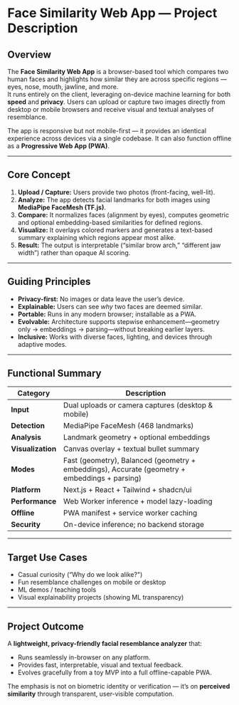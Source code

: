 # Face Similarity Web App — Project Description

## Overview
The **Face Similarity Web App** is a browser-based tool which compares two human faces and highlights how similar they are across specific regions — eyes, nose, mouth, jawline, and more.  
It runs entirely on the client, leveraging on-device machine learning for both **speed** and **privacy**. Users can upload or capture two images directly from desktop or mobile browsers and receive visual and textual analyses of resemblance.

The app is responsive but not mobile-first — it provides an identical experience across devices via a single codebase. It can also function offline as a **Progressive Web App (PWA)**.

---

## Core Concept
1. **Upload / Capture:** Users provide two photos (front-facing, well-lit).
2. **Analyze:** The app detects facial landmarks for both images using **MediaPipe FaceMesh (TF.js)**.
3. **Compare:** It normalizes faces (alignment by eyes), computes geometric and optional embedding-based similarities for defined regions.
4. **Visualize:** It overlays colored markers and generates a text-based summary explaining which regions appear most alike.
5. **Result:** The output is interpretable (“similar brow arch,” “different jaw width”) rather than opaque AI scoring.

---

## Guiding Principles
- **Privacy-first:** No images or data leave the user’s device.
- **Explainable:** Users can see *why* two faces are deemed similar.
- **Portable:** Runs in any modern browser; installable as a PWA.
- **Evolvable:** Architecture supports stepwise enhancement—geometry only → embeddings → parsing—without breaking earlier layers.
- **Inclusive:** Works with diverse faces, lighting, and devices through adaptive modes.

---

## Functional Summary
| Category | Description |
|-----------|--------------|
| **Input** | Dual uploads or camera captures (desktop & mobile) |
| **Detection** | MediaPipe FaceMesh (468 landmarks) |
| **Analysis** | Landmark geometry + optional embeddings |
| **Visualization** | Canvas overlay + textual bullet summary |
| **Modes** | Fast (geometry), Balanced (geometry + embeddings), Accurate (geometry + embeddings + parsing) |
| **Platform** | Next.js + React + Tailwind + shadcn/ui |
| **Performance** | Web Worker inference + model lazy-loading |
| **Offline** | PWA manifest + service worker caching |
| **Security** | On-device inference; no backend storage |

---

## Target Use Cases
- Casual curiosity (“Why do we look alike?")
- Fun resemblance challenges on mobile or desktop
- ML demos / teaching tools
- Visual explainability projects (showing ML transparency)

---

## Project Outcome
A **lightweight, privacy-friendly facial resemblance analyzer** that:
- Runs seamlessly in-browser on any platform.
- Provides fast, interpretable, visual and textual feedback.
- Evolves gracefully from a toy MVP into a full offline-capable PWA.

The emphasis is not on biometric identity or verification — it’s on **perceived similarity** through transparent, user-visible computation.
